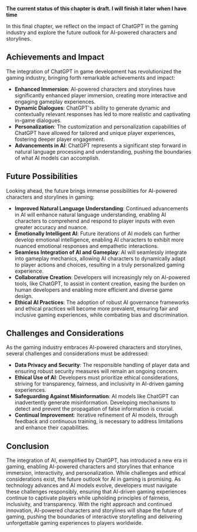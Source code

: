 **The current status of this chapter is draft. I will finish it later when I have time**

In this final chapter, we reflect on the impact of ChatGPT in the gaming industry and explore the future outlook for AI-powered characters and storylines.

Achievements and Impact
-----------------------

The integration of ChatGPT in game development has revolutionized the gaming industry, bringing forth remarkable achievements and impact:

* **Enhanced Immersion**: AI-powered characters and storylines have significantly enhanced player immersion, creating more interactive and engaging gameplay experiences.
* **Dynamic Dialogues**: ChatGPT's ability to generate dynamic and contextually relevant responses has led to more realistic and captivating in-game dialogues.
* **Personalization**: The customization and personalization capabilities of ChatGPT have allowed for tailored and unique player experiences, fostering deeper player engagement.
* **Advancements in AI**: ChatGPT represents a significant step forward in natural language processing and understanding, pushing the boundaries of what AI models can accomplish.

Future Possibilities
--------------------

Looking ahead, the future brings immense possibilities for AI-powered characters and storylines in gaming:

* **Improved Natural Language Understanding**: Continued advancements in AI will enhance natural language understanding, enabling AI characters to comprehend and respond to player inputs with even greater accuracy and nuance.
* **Emotionally Intelligent AI**: Future iterations of AI models can further develop emotional intelligence, enabling AI characters to exhibit more nuanced emotional responses and empathetic interactions.
* **Seamless Integration of AI and Gameplay**: AI will seamlessly integrate into gameplay mechanics, allowing AI characters to dynamically adapt to player actions and choices, resulting in a truly personalized gaming experience.
* **Collaborative Creation**: Developers will increasingly rely on AI-powered tools, like ChatGPT, to assist in content creation, easing the burden on human developers and enabling more efficient and diverse game design.
* **Ethical AI Practices**: The adoption of robust AI governance frameworks and ethical practices will become more prevalent, ensuring fair and inclusive gaming experiences, while combating bias and discrimination.

Challenges and Considerations
-----------------------------

As the gaming industry embraces AI-powered characters and storylines, several challenges and considerations must be addressed:

* **Data Privacy and Security**: The responsible handling of player data and ensuring robust security measures will remain an ongoing concern.
* **Ethical Use of AI**: Developers must prioritize ethical considerations, striving for transparency, fairness, and inclusivity in AI-driven gaming experiences.
* **Safeguarding Against Misinformation**: AI models like ChatGPT can inadvertently generate misinformation. Developing mechanisms to detect and prevent the propagation of false information is crucial.
* **Continual Improvement**: Iterative refinement of AI models, through feedback and continuous training, is necessary to address limitations and enhance their capabilities.

Conclusion
----------

The integration of AI, exemplified by ChatGPT, has introduced a new era in gaming, enabling AI-powered characters and storylines that enhance immersion, interactivity, and personalization. While challenges and ethical considerations exist, the future outlook for AI in gaming is promising. As technology advances and AI models evolve, developers must navigate these challenges responsibly, ensuring that AI-driven gaming experiences continue to captivate players while upholding principles of fairness, inclusivity, and transparency. With the right approach and continued innovation, AI-powered characters and storylines will shape the future of gaming, pushing the boundaries of interactive storytelling and delivering unforgettable gaming experiences to players worldwide.
